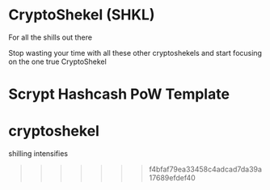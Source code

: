 CryptoShekel (SHKL)
===========

For all the shills out there

Stop wasting your time with all these other cryptoshekels and start focusing on the one true CryptoShekel



Scrypt Hashcash PoW Template
=======
cryptoshekel
============

shilling intensifies
>>>>>>> f4bfaf79ea33458c4adcad7da39a17689efdef40
